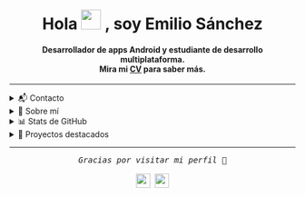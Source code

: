 <div align="center">
  <h1 align="center">Hola  <img width="35" src="https://media.giphy.com/media/hvRJCLFzcasrR4ia7z/giphy.gif"> , soy Emilio Sánchez</h1>
  <h4 align="center">
    Desarrollador de apps Android y estudiante de desarrollo multiplataforma.<br>
    Mira mi <a href="CV_Emilio_Sánchez_Vargas.pdf" target="_blank">CV</a> para saber más.
  </h4>
</div>

-----

<details>
  <summary>📬 Contacto</summary>
  <div>
    <samp>
      <h2 align="center">Puedes encontrarme en:</h2>
      <p align="center">
        <a href="https://www.linkedin.com/in/emilio-sanchez-vargas-b6950b357/" target="blank">
          <img src="https://img.shields.io/badge/LinkedIn-%230077B5.svg?style=for-the-badge&logo=linkedin&logoColor=white" height="30"/>
        </a>
        <a href="mailto:emiliosanvar99@gmail.com" target="blank">
          <img src="https://img.shields.io/badge/Gmail-EA4335.svg?style=for-the-badge&logo=gmail&logoColor=white" height="30"/>
        </a>
        <a href="https://github.com/EmilioSanchez99" target="blank">
          <img src="https://img.shields.io/badge/GitHub-181717.svg?style=for-the-badge&logo=github&logoColor=white" height="30"/>
        </a>
      </p>
    </samp>
  </div>
</details>

<details>
  <summary>🧠 Sobre mí</summary>
  <div>
    <samp>
      <h2 align="center">¿Quién soy?</h2>
      <p align="center">
        Soy desarrollador Android con experiencia en apps modernas y optimizadas.<br>
        Me enfoco en el rendimiento, diseño intuitivo y organización del código.<br>
        Estudiante de DAM apasionado por la programación, la escalada 🧗 y la tecnología.
      </p>
    </samp>
  </div>
</details>

<details>
  <summary>📊 Stats de GitHub</summary>
  <div>
    <samp>
      <h2 align="center">📈 Mis estadísticas</h2>
      <p align="center">
        <img src="https://github-readme-stats.vercel.app/api/top-langs/?username=EmilioSanchez99&layout=compact&theme=gruvbox&hide_border=true&exclude_repo=mi-repo-de-html,otro-repo-no-relevante" />
      </p>
    </samp>
  </div>
</details>

<details>
  <summary>📁 Proyectos destacados</summary>
  <div>
    <samp>
      <ul>
        <li><strong>FinanPie</strong>: App Android de gestión financiera con Firebase y Material Design</li>
        <li><strong>Derrap</strong>: Aplicación de escritorio Java para la gestión de inventario y trabajo de un taller mecánico</li>
      </ul>
    </samp>
  </div>
</details>

-----

<div align="center">
  <samp>
    <i>Gracias por visitar mi perfil 🚀</i>
    <br/>
    <br/>
    <img src="https://forthebadge.com/images/badges/works-on-my-machine.svg" height="25"/>
    <img src="https://forthebadge.com/images/badges/built-with-love.svg" height="25"/>
  </samp>
</div>
